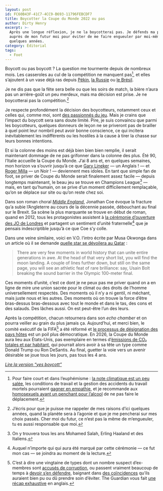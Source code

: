 ```yaml
---
layout: post
id: FC60B43F-41C7-4CC9-B693-11796FEBCDF7
title: Boycotter la Coupe du Monde 2022 ou pas
author: Dirty Henry
excerpt: >-
  Après une longue réflexion, je ne la boycotterai pas. Je défends ma position
  auprès de mon futur moi pour éviter de me faire engueuler par moi-même d'ici
  quelques années.
category: Éditorial
tags:
  - Foot
---
```


Boycott ou pas boycott ? La question me tourmente depuis de nombreux mois. Les
casseroles au cul de la compétition ne manquent pas[^1], et elles s’ajoutent à
un vase déjà ras depuis [Pékin][4], [la Russie][5] ou [le Brésil][6].

Je ne dis pas que la fête sera belle ou que les soirs de match, la bière n’aura
pas un arrière-goût un peu merdeux, mais ma décision est prise. Je ne
boycotterai pas la compétition.[^2]

Je respecte profondément la décision des boycotteurs, notamment ceux et celles
qui, comme moi, sont [des passionnés du jeu][i1]. Mais je crains que l’impact du
boycott sera sans doute limité. Pire, je suis convaincu que parmi les
boycotteurs, quelques donneurs de leçon ne se priveront pas de brailler à quel
point leur nombril peut avoir bonne conscience, ce qui incitera inévitablement
les indifférents ou les hostiles à la cause à tirer la chasse sur leurs bonnes
intentions.

Et si la colonne des moins est déjà bien bien bien remplie, il serait maintenant
dommage de ne pas grifonner dans la colonne des plus. Été 90, l’Italie accueille
la Coupe du Monde. J’ai 8 ans et, en quelques semaines, mon horizon va s’ouvrir
jusqu’à ce que [Gary Lineker][8] — un Anglais ! — et [Roger Milla][9] — un
Noir ! — deviennent mes idoles. En tant que simple fan de foot, se priver de
Coupe du Monde serait finalement assez facile — depuis longtemps maintenant, le
beau jeu se trouve en Champions League[^3] — mais, en tant qu’humain, on se
prive d’un moment difficilement remplaçable, qu’on se déplace sur site ou qu’on
reste chez soi.

Dans son roman choral [_Middle England_][7], Jonathan Coe évoque la fracture
qu’a subie l’Angleterre au cours de la décennie passée, débouchant au final sur
le Brexit. Sa scène la plus marquante se trouve en début de roman, quand en
2012, tous les protagonistes assistent à [la cérémonie d’ouverture des JO de
Londres][10] et partagent un sentiment d’unité fraternelle[^4] que je pensais
indescriptible jusqu’à ce que Coe s’y colle.

Dans une veine similaire, voici en V.O. l’intro écrite par Musa Okwonga dans un
article où il se demande [quelle star se dévoilera au Qatar][11] :

> There are very few moments in world history that can unite entire generations
> in awe. At the head of that very short list, you will find the moon landing. A
> couple of lines further down, but still on the same page, you will see an
> athletic feat of rare brilliance: say, Usain Bolt breaking the sound barrier
> in the Olympic 100-meter final.

Ces moments d’unité, c’est ce dont je ne peux pas me priver quand on a en ligne
de mire une union sacrée pour le climat ou des droits de l’homme universellement
respectés. Des moments où il n’y a ni gentil, ni méchant, mais juste nous et les
autres. Des moments où on trouve la force d’être bras-dessus bras-dessous avec
tout le monde et dans le tas, des cons et des salauds. Des lâches aussi. On est
peut-être l’un des leurs.

Après la compétition, chacun retournera dans son _echo chamber_ et on pourra
veiller au grain du plus jamais ça. Aujourd’hui, et merci bien, le comité
exécutif de la FIFA[^5] a été réformé et [le processus de désignation des pays
hôtes][17] est un poil plus démocratique. En 2026, la Coupe du Monde aura lieu
aux États-Unis, pas exemplaire en termes d’[émissions de CO₂ totales et par
habitant][16], qui pourrait alors avoir à sa tête un type comme Donald Trump ou
Ron DeSantis. Au final, guetter la voie vers un avenir désirable se joue tous
les jours, pas tous les 4 ans.

[_Lire la version “yes boycott”_][i2]

[^1]:
    Pour faire court et dans l’euphémisme : [la note climatique est un peu
    salée][1], les conditions de travail et la gestion des accidents du travail
    mortels pourraient [gagner en empathie][2], et je recommande aux
    [homosexuels ayant un penchant pour l’alcool][3] de ne pas faire le
    déplacement.

[^2]:
    J’écris pour que je puisse me rappeler de mes raisons d’ici quelques années,
    quand la planète sera à l’agonie et que je me pencherai sur mes choix
    passés. Cher moi du futur, ce n’est pas la même de m’engueuler, tu es aussi
    responsable que moi.

[^3]: On y trouvera tous les ans Mohamed Salah, Erling Haaland et des Italiens.
[^4]:
    Auquel n’importe qui qui aura été marqué par cette cérémonie — ce fut mon
    cas — se joindra au moment de la lecture.

[^5]:
    C’est à dire une vingtaine de types dont un nombre suspect d’ex-membres sont
    [accusés de corruption][12], ou passent vraiment beaucoup de temps à [devoir
    s’en défendre][13], baignant dans [des coïncidences][14] qu’ils auraient
    bien pu ou dû prendre soin d’éviter. The Guardian vous fait [une récap
    exhaustive][18] en anglais.

[i1]: https://www.deadrooster.org/ce-que-j-aime-dans-le-foot/
[i2]: https://www.deadrooster.org/boycott-coupe-du-monde-2022-qatar-v2/
[1]:
  https://www.lemonde.fr/les-decodeurs/article/2022/10/29/qatar-2022-la-promesse-de-neutralite-carbone-de-la-coupe-du-monde-n-est-pas-credible_6147831_4355770.html
  "Qatar 2022 : la promesse de « neutralité carbone » de la Coupe du monde n’est pas crédible"
[2]:
  https://www.sofoot.com/qatar-2022-nepal-les-cercueils-de-la-honte-520327.html
  "Les cercueils de la honte"
[3]:
  https://www.ouest-france.fr/leditiondusoir/2022-06-24/alcool-sexe-drogue-ce-qui-sera-interdit-ou-non-au-qatar-pendant-la-coupe-du-monde-de-football-f8f0f046-0d0d-4880-8724-835fe3e6bbd5
  "Alcool, sexe, drogue… Ce qui sera interdit ou non au Qatar pendant la Coupe du monde de football"
[4]:
  https://fr.wikipedia.org/wiki/Boycott_des_Jeux_olympiques_d%27hiver_de_2022
  "Boycott des Jeux olympiques d'hiver de 2022"
[5]:
  https://www.lexpress.fr/actualite/sport/football/mondial-2018-human-rights-watch-appelle-au-boycott_2010462.html
  "Mondial 2018: Human Rights Watch appelle au boycott"
[6]:
  https://www.lemonde.fr/coupe-du-monde/article/2014/06/23/l-enigme-manaus_4443334_1616627.html
  "Brésil 2014 : l'énigme Manaus"
[7]:
  https://www.babelio.com/livres/Coe-Le-coeur-de-lAngleterre/1147142
  "Middle England, Le cœur de l'Angletter en V.F., de Jonathan Coe"
[8]:
  https://duckduckgo.com/?q=gary+lineker+italy+90&t=h_&iax=images&ia=images
  "Gary Lineker à la Coupe du Monde 90"
[9]:
  https://duckduckgo.com/?q=roger+milla+italy+90&t=h_&iar=images&iax=images&ia=images
  "Roger Milla à la Coupe du Monde 90"
[10]:
  https://olympics.com/fr/video/ceremonie-d-ouverture-replay-de-londres-2012
  "Cérémonie d'Ouverture de Londres 2012"
[11]:
  https://www.theringer.com/soccer/2022/11/11/23451988/world-cup-qatar-2022-breakout-stars
  "Who Will Be This Year’s World Cup Supernova?"
[12]:
  https://www.nytimes.com/2020/04/06/sports/soccer/qatar-and-russia-bribery-world-cup-fifa.html
[13]:
  https://www.lemonde.fr/societe/article/2022/11/14/attribution-du-mondial-au-qatar-nicolas-sarkozy-michel-platini-et-le-rachat-du-psg-au-c-ur-de-l-enquete-de-la-justice-francaise_6149853_3224.html
[14]:
  https://www.lequipe.fr/Football/Actualites/Michel-platini-nie-tout-arrangement-en-faveur-de-son-fils-laurent-dans-le-processus-d-attribution-du-mondial-2022-au-qatar/1208499
[16]:
  https://www.theshiftdataportal.org/climate/carbon-footprint?chart-type=line&chart-types=line&chart-types=ranking&emissions-unit=tCO2&group-names=United%20States%20of%20America&group-names=Qatar&group-names=France&is-range=true&gdpUnits=GDP%20(constant%202010%20US$)&dimension=perCapita&end=2017&start=1990&scopes=Carbon%20Footprint
  "Comparaison de l'empreinte carbone de la France, des États-Unis et du Qatar sur The Shift Data Portal"
[17]:
  https://fr.wikipedia.org/wiki/Désignation_du_pays_organisateur_de_la_Coupe_du_monde_de_football
[18]:
  https://www.theguardian.com/football/2022/oct/08/football-corruption-and-the-remarkable-road-to-qatar-world-cup
